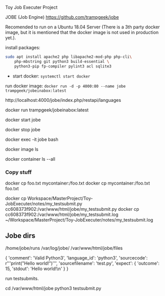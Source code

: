 Toy Job Executer Project

JOBE (Job Engine) https://github.com/trampgeek/jobe

Recomended to run on a Ubuntu 18.04 Server (There is a 3th party docker image, but it is mentioned that the docker image is not used in production yet.).

install packages:
```BASH
sudo apt install apache2 php libapache2-mod-php php-cli\
    php-mbstring git python3 build-essential \
    python3-pip fp-compiler pylint3 acl sqlite3
```

- start docker: `systemctl start docker`

run docker image: `docker run -d -p 4000:80 --name jobe trampgeek/jobeinabox:latest`

http://localhost:4000/jobe/index.php/restapi/languages

docker run trampgeek/jobeinabox:latest


docker start jobe 

docker stop jobe

docker exec -it jobe bash



docker image ls

docker container ls --all

### Copy stuff

docker cp foo.txt mycontainer:/foo.txt
docker cp mycontainer:/foo.txt foo.txt

docker cp Workspace/MasterProject/Toy-JobExecuter/notes/my_testsubmit.py cc608373f902:/var/www/html/jobe/my_testsubmit.py
docker cp cc608373f902:/var/www/html/jobe/my_testsubmit.log ~/Workspace/MasterProject/Toy-JobExecuter/notes/my_testsubmit.log

## Jobe dirs

/home/jobe/runs
/var/log/jobe/
/var/www/html/jobe/files

{
    'comment': 'Valid Python3',
    'language_id': 'python3',
    'sourcecode': r'''print("Hello world!")''',
    'sourcefilename': 'test.py',
    'expect': { 'outcome': 15, 'stdout': 'Hello world!\n' }
}


run testsubmits.

cd /var/www/html/jobe
python3 testsubmit.py 

